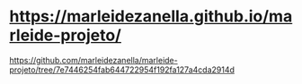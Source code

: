 # https://marleidezanella.github.io/marleide-projeto/
https://github.com/marleidezanella/marleide-projeto/tree/7e7446254fab644722954f192fa127a4cda2914d
